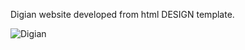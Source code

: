 Digian website developed from html DESIGN template.

![Digian](https://github.com/frontenddan/Digian-Website/assets/122943548/bc2ced5b-f24d-4b03-ac9d-2346e4a36446)
